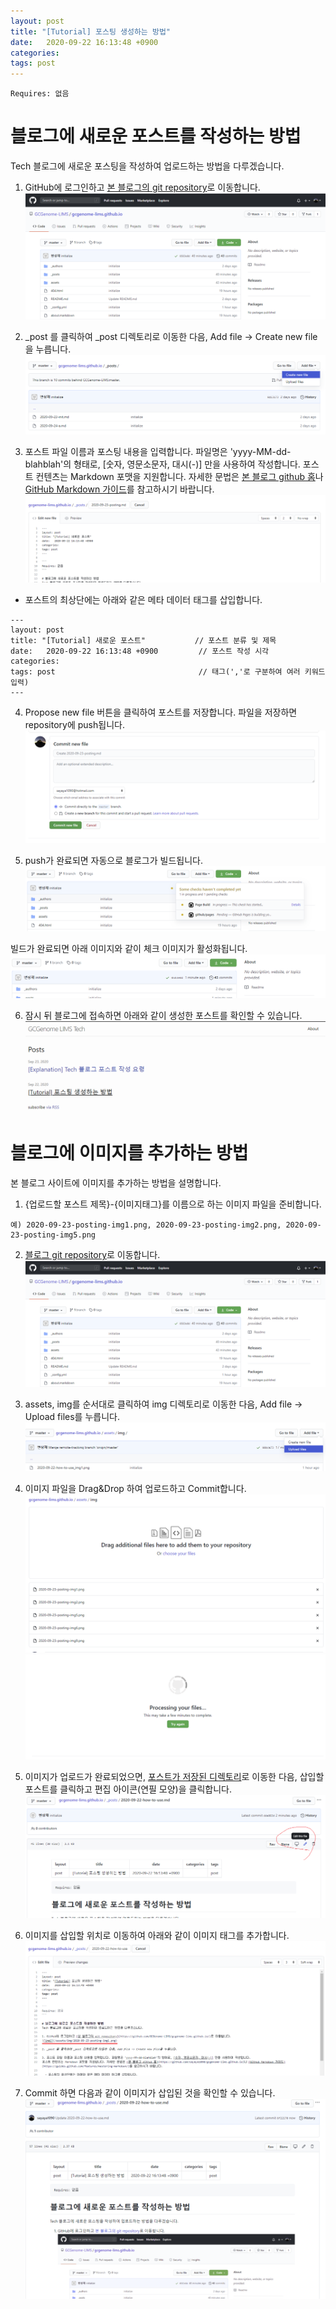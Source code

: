 ```yaml
---
layout: post
title: "[Tutorial] 포스팅 생성하는 방법"
date:   2020-09-22 16:13:48 +0900
categories:
tags: post
---
```


```
Requires: 없음
```

# 블로그에 새로운 포스트를 작성하는 방법
Tech 블로그에 새로운 포스팅을 작성하여 업로드하는 방법을 다루겠습니다. 

1. GitHub에 로그인하고 [본 블로그의 git repository](https://github.com/GCGenome-LIMS/gcgenome-lims.github.io/)로 이동합니다.
![img1](/assets/img/2020-09-23-posting-img1.png)

2. _post 를 클릭하여 _post 디렉토리로 이동한 다음, Add file -> Create new file을 누릅니다.
![img2](/assets/img/2020-09-23-posting-img2.png)

3. 포스트 파일 이름과 포스팅 내용을 입력합니다. 파일명은 'yyyy-MM-dd-blahblah'의 형태로, [숫자, 영문소문자, 대시(-)] 만을 사용하여 작성합니다.
포스트 컨텐츠는 Markdown 포맷을 지원합니다. 자세한 문법은 [본 블로그 github 홈](https://github.com/sayaya1090/gcgenome-lims.github.io)나 [GitHub Markdown 가이드](https://guides.github.com/features/mastering-markdown/)를 참고하시기 바랍니다.
![img3](/assets/img/2020-09-23-posting-img3.png)
  - 포스트의 최상단에는 아래와 같은 메타 데이터 태그를 삽입합니다.
```
---
layout: post
title: "[Tutorial] 새로운 포스트"           // 포스트 분류 및 제목
date:   2020-09-22 16:13:48 +0900         // 포스트 작성 시각
categories:
tags: post                                // 태그(','로 구분하여 여러 키워드 입력)
---
```

4. Propose new file 버튼을 클릭하여 포스트를 저장합니다. 파일을 저장하면 repository에 push됩니다.
![img4](/assets/img/2020-09-23-posting-img4.png)

5. push가 완료되면 자동으로 블로그가 빌드됩니다.
![img5](/assets/img/2020-09-23-posting-img5.png) 

빌드가 완료되면 아래 이미지와 같이 체크 이미지가 활성화됩니다.
![img6](/assets/img/2020-09-23-posting-img6.png)
   
6. 잠시 뒤 블로그에 접속하면 아래와 같이 생성한 포스트를 확인할 수 있습니다.
![img7](/assets/img/2020-09-23-posting-img7.png)
 
# 블로그에 이미지를 추가하는 방법
본 블로그 사이트에 이미지를 추가하는 방법을 설명합니다.

1. {업로드할 포스트 제목}-{이미지태그}를 이름으로 하는 이미지 파일을 준비합니다.
```
예) 2020-09-23-posting-img1.png, 2020-09-23-posting-img2.png, 2020-09-23-posting-img5.png
```

2. [블로그 git repository](https://github.com/GCGenome-LIMS/gcgenome-lims.github.io/)로 이동합니다.
![img1](/assets/img/2020-09-23-posting-img1.png)

3. assets, img를 순서대로 클릭하여 img 디렉토리로 이동한 다음, Add file -> Upload files를 누릅니다.
![img10](/assets/img/2020-09-23-posting-img10.png)

4. 이미지 파일을 Drag&Drop 하여 업로드하고 Commit합니다.
![img12](/assets/img/2020-09-23-posting-img12.png)
![img13](/assets/img/2020-09-23-posting-img13.png)

5. 이미지가 업로드가 완료되었으면, [포스트가 저장된 디렉토리](https://github.com/GCGenome-LIMS/gcgenome-lims.github.io/tree/master/_posts)로 이동한 다음, 삽입할 포스트를 클릭하고 편집 아이콘(연필 모양)을 클릭합니다.
![img14](/assets/img/2020-09-23-posting-img14.png)

6. 이미지를 삽입할 위치로 이동하여 아래와 같이 이미지 태그를 추가합니다.
![img15](/assets/img/2020-09-23-posting-img15.png)

7. Commit 하면 다음과 같이 이미지가 삽입된 것을 확인할 수 있습니다.
![img16](/assets/img/2020-09-23-posting-img16.png)


